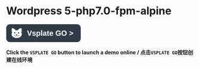 # Wordpress 5-php7.0-fpm-alpine

<a href="https://www.vsplate.com/?docker-compose=https://github.com/vsplate/dcenvs/wordpress/5-php7.0-fpm-alpine"><img alt="VSPLATE GO" src="https://raw.githubusercontent.com/vsplate/images/master/vsgo_btn.png" width="200px"></a>

**Click the `VSPLATE GO` button to launch a demo online / 点击`VSPLATE GO`按钮创建在线环境**
